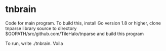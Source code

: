 # tnbrain
Code for main  program. To build this, install Go version 1.8 or higher, clone
tnparse library source to directory $GOPATH/src/github.com/TileHalo/tnparse and
build this program

To run, write ./tnbrain. Voila
